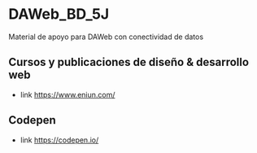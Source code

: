 # DAWeb_BD_5J
Material de apoyo para DAWeb con conectividad de datos

## Cursos y publicaciones de diseño & desarrollo web
- link https://www.eniun.com/
## Codepen
- link https://codepen.io/
